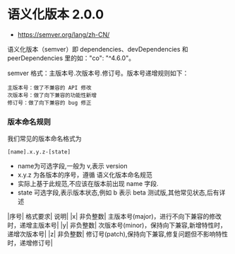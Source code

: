# 语义化版本 2.0.0

* https://semver.org/lang/zh-CN/

语义化版本（semver）即 dependencies、devDependencies 和 peerDependencies 里的如："co": "^4.6.0"。

semver 格式：主版本号.次版本号.修订号。版本号递增规则如下：
```
主版本号：做了不兼容的 API 修改
次版本号：做了向下兼容的功能性新增
修订号：做了向下兼容的 bug 修正
```

### 版本命名规则
我们常见的版本命名格式为
```
[name].x.y.z-[state]
```
- name为可选字段,一般为 v,表示 version
- x.y.z 为各版本的序号，遵循 语义化版本命名规范
- 实际上基于此规范,不应该在版本前出现 name 字段.
- state 可选字段,表示版本状态,例如 b 表示 beta 测试版,其他常见状态,后有详述



|序号|	格式要求|	说明|
|x|	非负整数|	主版本号(major)，进行不向下兼容的修改时，递增主版本号|
|y|	非负整数|	次版本号(minor)，保持向下兼容,新增特性时，递增次版本号|
|z|	非负整数|	修订号(patch),保持向下兼容,修复问题但不影响特性时，递增修订号|
